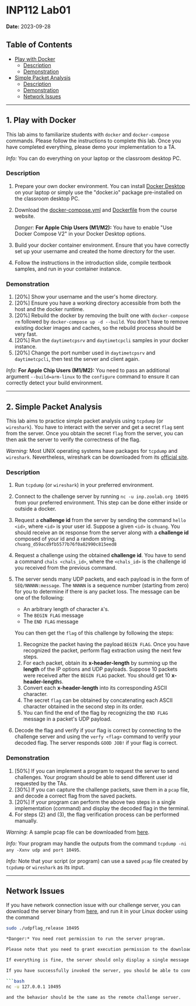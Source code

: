 # INP112 Lab01

**Date:** 2023-09-28

## Table of Contents
- [Play with Docker](#1-play-with-docker)
  - [Description](#description)
  - [Demonstration](#demonstration)
- [Simple Packet Analysis](#2-simple-packet-analysis)
  - [Description](#description-1)
  - [Demonstration](#demonstration-1)
  - [Network Issues](#network-issues)

---

## 1. Play with Docker

This lab aims to familiarize students with `docker` and `docker-compose` commands. Please follow the instructions to complete this lab. Once you have completed everything, please demo your implementation to a TA.

*Info:* You can do everything on your laptop or the classroom desktop PC.

### Description

1. Prepare your own docker environment. You can install [Docker Desktop](https://www.docker.com/products/docker-desktop/) on your laptop or simply use the "docker.io" package pre-installed on the classroom desktop PC.

2. Download the [docker-compose.yml](https://people.cs.nctu.edu.tw/~chuang/courses/netprog/resources/debian/docker-compose.yml) and [Dockerfile](https://people.cs.nctu.edu.tw/~chuang/courses/netprog/resources/debian/Dockerfile) from the course website.

   *Danger:* **For Apple Chip Users (M1/M2):** You have to enable "Use Docker Compose V2" in your Docker Desktop options.

3. Build your docker container environment. Ensure that you have correctly set up your username and created the home directory for the user.

4. Follow the instructions in the introduction slide, compile textbook samples, and run in your container instance.

### Demonstration

1. [20%] Show your username and the user's home directory.
2. [20%] Ensure you have a working directory accessible from both the host and the docker runtime.
3. [20%] Rebuild the docker by removing the built one with `docker-compose rm` followed by `docker-compose up -d --build`. You don't have to remove existing docker images and caches, so the rebuild process should be very fast.
4. [20%] Run the `daytimetcpsrv` and `daytimetcpcli` samples in your docker instance.
5. [20%] Change the port number used in `daytimetcpsrv` and `daytimetcpcli`, then test the server and client again.

*Info:* **For Apple Chip Users (M1/M2):** You need to pass an additional argument `--build=arm-linux` to the `configure` command to ensure it can correctly detect your build environment.

---

## 2. Simple Packet Analysis

This lab aims to practice simple packet analysis using `tcpdump` (or `wireshark`). You have to interact with the server and get a secret `flag` sent from the server. Once you obtain the secret `flag` from the server, you can then ask the server to verify the correctness of the flag.

*Warning:* Most UNIX operating systems have packages for `tcpdump` and `wireshark`. Nevertheless, wireshark can be downloaded from its [official site](https://www.wireshark.org/download.html).

### Description

1. Run `tcpdump` (or `wireshark`) in your preferred environment.

   <!--
   *Danger:* Please notice that you **should not** capture packets inside a docker because the docker could strip the TOS and TTL values required by this challenge. Instead, please capture packets and then save captured packets in your host machine.
   -->

2. Connect to the challenge server by running `nc -u inp.zoolab.org 10495` from your preferred environment. This step can be done either inside or outside a docker.

3. Request a **challenge id** from the server by sending the command `hello <id>`, where `<id>` is your user id. Suppose a given `<id>` is `chuang`. You should receive an `OK` response from the server along with a **challenge id** composed of your id and a random string. `chuang_d59acd9fb5577b76f0a82990c815eed8`

4. Request a challenge using the obtained **challenge id**. You have to send a command `chals <chals_id>`, where the `<chals_id>` is the challenge id you received from the previous command.

5. The server sends many UDP packets, and each payload is in the form of `SEQ/NNNNN:message`. The `NNNNN` is a sequence number (starting from zero) for you to determine if there is any packet loss. The message can be one of the following:

   - An arbitrary length of character `A`'s.
   - The `BEGIN FLAG` message
   - The `END FLAG` message

   You can then get the `flag` of this challenge by following the steps:

   1. Recognize the packet having the payload `BEGIN FLAG`. Once you have recognized the packet, perform flag extraction using the next few steps.
   2. For each packet, obtain its **x-header-length** by summing up the **length** of the IP options and UDP payloads. Suppose 10 packets were received after the `BEGIN FLAG` packet. You should get 10 **x-header-length**s.
   3. Convert each **x-header-length** into its corresponding ASCII character.
   4. The secret `flag` can be obtained by concatenating each ASCII character obtained in the second step in its order.
   5. You can find the end of the flag by recognizing the `END FLAG` message in a packet's UDP payload.

6. Decode the flag and verify if your flag is correct by connecting to the challenge server and using the `verfy <flag>` command to verify your decoded flag. The server responds `GOOD JOB!` if your flag is correct.

   <!--
   *Warning:* If you have difficulties capturing packets, you may consider using our captured pcap file from [here](https://inp111.zoolab.org/lab01.2/lab_tcpdump.pcap). You can check the TTL values for packets stored in the pcap file. The SHA1 value for the pcap file is: ``ba332a3c528d68c5c6874aae681929199dbb6c98``
   -->

### Demonstration

1. [50%] If you can implement a program to request the server to send challenges. Your program should be able to send different user id requested by the TAs.
2. [30%] If you can capture the challenge packets, save them in a `pcap` file, and decode a correct flag from the saved packets.
3. [20%] If your program can perform the above two steps in a single implementation (command) and display the decoded flag in the terminal.
4. For steps (2) and (3), the flag verification process can be performed manually.

*Warning:* A sample pcap file can be downloaded from [here](https://inp.zoolab.org/netprog/lab01/test.pcap).

*Info:* Your program may handle the outputs from the command `tcpdump -ni any -Xxnv udp and port 10495`.

*Info:* Note that your script (or program) can use a saved `pcap` file created by `tcpdump` or `wireshark` as its input.

---

## Network Issues

If you have network connection issue with our challenge server, you can download the server binary from [here](https://inp.zoolab.org/netprog/lab01/udpflag_release), and run it in your Linux docker using the command

```bash
sudo ./udpflag_release 10495

*Danger:* You need root permission to run the server program.

Please note that you need to grant execution permission to the downloaded executable. If you are working with an Apple chip Mac, you have to install Rosetta (x86_64 emulation) to run this executable in your Linux Docker.

If everything is fine, the server should only display a single message `server: running on port 10495`.

If you have successfully invoked the server, you should be able to connect to the server using the command:

```bash
nc -u 127.0.0.1 10495

and the behavior should be the same as the remote challenge server.
